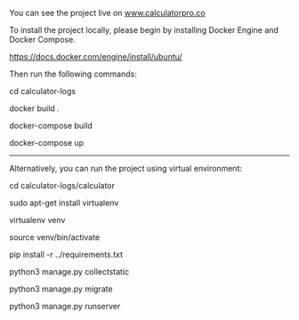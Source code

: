 You can see the project live on www.calculatorpro.co

To install the project locally, please begin by installing Docker Engine and Docker Compose.

https://docs.docker.com/engine/install/ubuntu/

Then run the following commands:

cd calculator-logs

docker build .

docker-compose build

docker-compose up

_________________________________________________________________

Alternatively, you can run the project using virtual environment:

cd calculator-logs/calculator

sudo apt-get install virtualenv

virtualenv venv

source venv/bin/activate

pip install -r ../requirements.txt

python3 manage.py collectstatic

python3 manage.py migrate

python3 manage.py runserver
